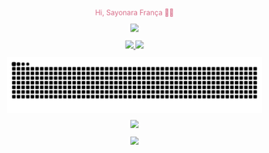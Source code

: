 <p align="center">
  <span style="color: #D86C88;">Hi, Sayonara França 👩‍💻 </span>
</p>

<p align="center">
  <a href="https://github.com/DenverCoder1/readme-typing-svg">
    <img src="https://readme-typing-svg.demolab.com/?lines=Linguagens%3A%20Java%2C%20JavaScript%2C%20R.;Banco%20de%20Dados%3A%20MySQL%2C%20PostgreSQL%2C%20H2.;Design%20e%20Prototipa%C3%A7%C3%A3o%3A%20Figma%2C%20Canva.;Modelagem%20de%20Processos%3A%20Bizagi%2C%20Draw.io.;Analise%20Visualiza%C3%A7%C3%A3o%20de%20Dados%3A%20Looker%20Studio%2C%20BI.&font=Fira%20Code&center=true&width=700&height=50&color=F75C7E&vCenter=true&pause=1000&size=22" />
  </a>
</p>


<p align="center">
  <a href="https://www.linkedin.com/in/sayonara-fran%C3%A7a/">
    <img src="https://img.shields.io/badge/LinkedIn-0077B5?style=for-the-badge&logo=linkedin&logoColor=white" />
  </a>
  <a href="sayonarakerollyn@gmail.com">
    <img src="https://img.shields.io/badge/Gmail-D14836?style=for-the-badge&logo=gmail&logoColor=white" />
  </a>
</p>

<picture align="center">
  <source media="(prefers-color-scheme: dark)" srcset="https://raw.githubusercontent.com/Sayonarakeroll/Sayonarakeroll/output/github-contribution-grid-snake-dark.svg">
  <source media="(prefers-color-scheme: light)" srcset="https://raw.githubusercontent.com/Sayonarakeroll/Sayonarakeroll/output/github-contribution-grid-snake-dark.svg">
  <img align="center" alt="github contribution grid snake animation" src="https://raw.githubusercontent.com/Sayonarakeroll/Sayonarakeroll/output/github-contribution-grid-snake.svg">
</picture>

<p align="center">
  <img src="https://github-readme-stats.vercel.app/api?username=sayonarakeroll&show_icons=true&theme=radical" />
</p>


<p align="center">
  <img src="https://github-readme-stats.vercel.app/api/top-langs/?username=sayonarakeroll&hide_progress=true&theme=radical" />
</p>
